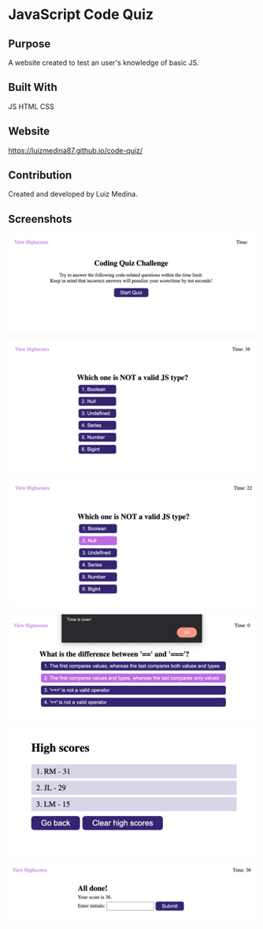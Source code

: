 # JavaScript Code Quiz

## Purpose
A website created to test an user's knowledge of basic JS.

## Built With
JS
HTML
CSS

## Website
https://luizmedina87.github.io/code-quiz/

## Contribution
Created and developed by Luiz Medina.

## Screenshots

![alt text](https://github.com/luizmedina87/code-quiz/blob/main/assets/images/ss1.png)

![alt text](https://github.com/luizmedina87/code-quiz/blob/main/assets/images/ss2.png)

![alt text](https://github.com/luizmedina87/code-quiz/blob/main/assets/images/ss3.png)

![alt text](https://github.com/luizmedina87/code-quiz/blob/main/assets/images/ss4.png)

![alt text](https://github.com/luizmedina87/code-quiz/blob/main/assets/images/ss5.png)

![alt text](https://github.com/luizmedina87/code-quiz/blob/main/assets/images/ss6.png)